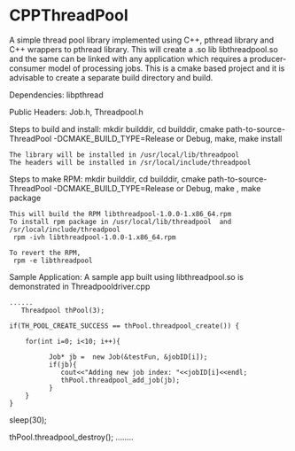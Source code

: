 # CPPThreadPool
 A simple thread pool library implemented using C++,  pthread library and C++ wrappers to pthread library. 
This will create a .so lib libthreadpool.so and the same can be linked with any application which requires
a producer-consumer model of processing jobs.
This is a cmake based project and it is advisable to create a separate build directory and build.

Dependencies: 
      libpthread

Public Headers:
       Job.h,
       Threadpool.h

Steps to build and install:
    mkdir builddir, 
    cd builddir, 
    cmake path-to-source-ThreadPool -DCMAKE_BUILD_TYPE=Release or Debug, 
    make, 
    make install
    
    The library will be installed in /usr/local/lib/threadpool
    The headers will be installed in /sr/local/include/threadpool

Steps to make RPM:
    mkdir builddir, 
    cd builddir, 
    cmake path-to-source-ThreadPool -DCMAKE_BUILD_TYPE=Release or Debug, 
    make  , 
    make package
    
    This will build the RPM libthreadpool-1.0.0-1.x86_64.rpm
    To install rpm package in /usr/local/lib/threadpool  and /sr/local/include/threadpool
     rpm -ivh libthreadpool-1.0.0-1.x86_64.rpm
     
    To revert the RPM,
     rpm -e libthreadpool
     
Sample Application:
   A sample app built using libthreadpool.so is demonstrated in Threadpooldriver.cpp
   
    ......
       Threadpool thPool(3);

    if(TH_POOL_CREATE_SUCCESS == thPool.threadpool_create()) {

        for(int i=0; i<10; i++){

              Job* jb =  new Job(&testFun, &jobID[i]);
              if(jb){
                 cout<<"Adding new job index: "<<jobID[i]<<endl;
                 thPool.threadpool_add_job(jb);
              }
        }
    }


   sleep(30);

   thPool.threadpool_destroy();
........
